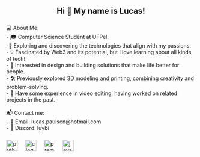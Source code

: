 <h2 align="center">Hi 👋 My name is Lucas!</h2>

###

<p align="left">💻 About Me:<br>- 🎓 Computer Science Student at UFPel.<br>-🌱 Exploring and discovering the technologies that align with my passions.<br>- 💡 Fascinated by Web3 and its potential, but I love learning about all kinds of tech!<br>- 🎨 Interested in design and building solutions that make life better for people.<br>- 🛠️ Previously explored 3D modeling and printing, combining creativity and problem-solving.<br>- 🎥 Have some experience in video editing, having worked on related projects in the past.<br><br>📬 Contact me:<br>- 📧 Email: lucas.paulsen@hotmail.com<br>- 💬 Discord: luybi</p>

###

<div align="left">
  <img src="https://cdn.jsdelivr.net/gh/devicons/devicon/icons/python/python-original.svg" height="30" alt="python logo"  />
  <img width="12" />
  <img src="https://cdn.jsdelivr.net/gh/devicons/devicon/icons/c/c-original.svg" height="30" alt="c logo"  />
  <img width="12" />
  <img src="https://cdn.jsdelivr.net/gh/devicons/devicon/icons/premierepro/premierepro-plain.svg" height="30" alt="premierepro logo"  />
  <img width="12" />
  <img src="https://cdn.jsdelivr.net/gh/devicons/devicon/icons/java/java-original.svg" height="30" alt="java logo"  />
</div>

###
